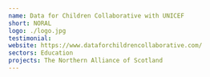 ```yaml
---
name: Data for Children Collaborative with UNICEF
short: NORAL
logo: ./logo.jpg
testimonial:
website: https://www.dataforchildrencollaborative.com/
sectors: Education
projects: The Northern Alliance of Scotland
---
```

